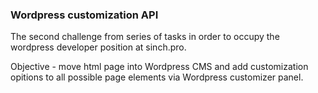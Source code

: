 ### Wordpress customization API

The second challenge from series of tasks in order to occupy the wordpress developer position at sinch.pro.

Objective - move html page into Wordpress CMS and add customization opitions to all possible page elements via Wordpress customizer panel.
